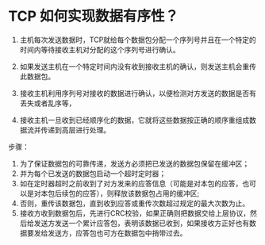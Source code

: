 # TCP 如何实现数据有序性？

1. 主机每次发送数据时，TCP就给每个数据包分配一个序列号并且在一个特定的时间内等待接收主机对分配的这个序列号进行确认。

2. 如果发送主机在一个特定时间内没有收到接收主机的确认，则发送主机会重传此数据包。

3. 接收主机利用序列号对接收的数据进行确认，以便检测对方发送的数据是否有丢失或者乱序等，

4. 接收主机一旦收到已经顺序化的数据，它就将这些数据按正确的顺序重组成数据流并传递到高层进行处理。

步骤：

1. 为了保证数据包的可靠传递，发送方必须把已发送的数据包保留在缓冲区； 
2. 并为每个已发送的数据包启动一个超时定时器； 
3. 如在定时器超时之前收到了对方发来的应答信息（可能是对本包的应答，也可以是对本包后续包的应答），则释放该数据包占用的缓冲区;
4. 否则，重传该数据包，直到收到应答或重传次数超过规定的最大次数为止。
5. 接收方收到数据包后，先进行CRC校验，如果正确则把数据交给上层协议，然后给发送方发送一个累计应答包，表明该数据已收到，如果接收方正好也有数据要发给发送方，应答包也可方在数据包中捎带过去。